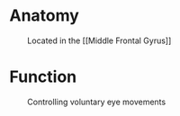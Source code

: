 # Anatomy
$\qquad$Located in the [[Middle Frontal Gyrus]]
# Function
$\qquad$Controlling voluntary eye movements